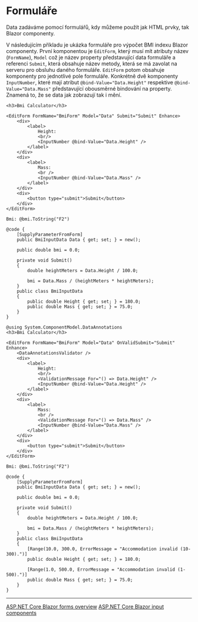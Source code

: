 # Formuláře

Data zadáváme pomocí formulářů, kdy můžeme použít jak HTML prvky, tak Blazor componenty. 

V následujícím příkladu je ukázka formuláře pro výpočet BMI indexu Blazor componenty. První komponentou je ```EditForm```, který musí mít atributy název (```FormName```), ```Model``` což je název property představující data formuláře a referenci ```Submit```, která obsahuje název metody, která se má zavolat na serveru pro obsluhu daného formuláře. ```EditForm``` potom obsahuje komponenty pro jednotlivé pole formuláře. Konkrétně dvě komponenty ```InputNumber```, které mají atribut ```@bind-Value="Data.Height"``` respektive ```@bind-Value="Data.Mass"``` představující obousměrné bindování na property. Znamená to, že se data jak zobrazují tak i mění.

```razor
<h3>Bmi Calculator</h3>

<EditForm FormName="BmiForm" Model="Data" Submit="Submit" Enhance>
    <div>
        <label>
            Height:
            <br/>
            <InputNumber @bind-Value="Data.Height" />
        </label>
    </div>
    <div>
        <label>
            Mass:
            <br />
            <InputNumber @bind-Value="Data.Mass" />
        </label>
    </div>
    <div>
        <button type="submit">Submit</button>
    </div>
</EditForm>

Bmi: @bmi.ToString("F2")

@code {
    [SupplyParameterFromForm]
    public BmiInputData Data { get; set; } = new();

    public double bmi = 0.0;

    private void Submit()
    {
        double heightMeters = Data.Height / 100.0;

        bmi = Data.Mass / (heightMeters * heightMeters);
    }
    public class BmiInputData
    {
        public double Height { get; set; } = 180.0;
        public double Mass { get; set; } = 75.0;
    }
}
```

```razor
@using System.ComponentModel.DataAnnotations
<h3>Bmi Calculator</h3>

<EditForm FormName="BmiForm" Model="Data" OnValidSubmit="Submit" Enhance>
    <DataAnnotationsValidator />
    <div>
        <label>
            Height:
            <br/>
            <ValidationMessage For="() => Data.Height" />
            <InputNumber @bind-Value="Data.Height" />
        </label>
    </div>
    <div>
        <label>
            Mass:
            <br />
            <ValidationMessage For="() => Data.Mass" />
            <InputNumber @bind-Value="Data.Mass" />
        </label>
    </div>
    <div>
        <button type="submit">Submit</button>
    </div>
</EditForm>

Bmi: @bmi.ToString("F2")

@code {
    [SupplyParameterFromForm]
    public BmiInputData Data { get; set; } = new();

    public double bmi = 0.0;

    private void Submit()
    {
        double heightMeters = Data.Height / 100.0;

        bmi = Data.Mass / (heightMeters * heightMeters);
    }
    public class BmiInputData
    {
        [Range(10.0, 300.0, ErrorMessage = "Accommodation invalid (10-300).")]
        public double Height { get; set; } = 180.0;

        [Range(1.0, 500.0, ErrorMessage = "Accommodation invalid (1-500).")]
        public double Mass { get; set; } = 75.0;
    }
}
```
---
[ASP.NET Core Blazor forms overview](https://learn.microsoft.com/en-us/aspnet/core/blazor/forms/?view=aspnetcore-8.0)
[ASP.NET Core Blazor input components](https://learn.microsoft.com/en-us/aspnet/core/blazor/forms/input-components?view=aspnetcore-8.0)